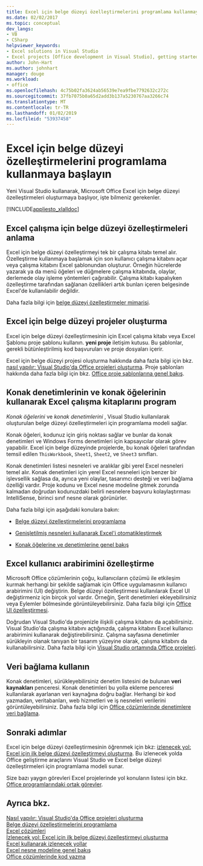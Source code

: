 ```yaml
---
title: Excel için belge düzeyi özelleştirmelerini programlama kullanmaya başlayın
ms.date: 02/02/2017
ms.topic: conceptual
dev_langs:
- VB
- CSharp
helpviewer_keywords:
- Excel solutions in Visual Studio
- Excel projects [Office development in Visual Studio], getting started
author: John-Hart
ms.author: johnhart
manager: douge
ms.workload:
- office
ms.openlocfilehash: 4c75b02fa3624ab56539e7ea9fbe7792632c272c
ms.sourcegitcommit: 37fb7075b0a65d2add3b137a5230767aa3266c74
ms.translationtype: MT
ms.contentlocale: tr-TR
ms.lasthandoff: 01/02/2019
ms.locfileid: "53937458"
---
```

# <a name="get-started-programming-document-level-customizations-for-excel"></a>Excel için belge düzeyi özelleştirmelerini programlama kullanmaya başlayın
  Yeni Visual Studio kullanarak, Microsoft Office Excel için belge düzeyi özelleştirmeleri oluşturmaya başlıyor, işte bilmeniz gerekenler.  
  
 [!INCLUDE[appliesto_xlalldoc](../vsto/includes/appliesto-xlalldoc-md.md)]  
  
## <a name="understand-how-document-level-customizations-for-excel-work"></a>Excel çalışma için belge düzeyi özelleştirmeleri anlama  
 Excel için belge düzeyi özelleştirmeyi tek bir çalışma kitabı temel alır. Özelleştirme kullanmaya başlamak için son kullanıcı çalışma kitabını açar veya çalışma kitabını Excel şablonundan oluşturur. Örneğin hücrelerde yazarak ya da menü öğeleri ve düğmelere çalışma kitabında, olaylar, derlemede olay işleme yöntemleri çağırabilir. Çalışma kitabı kapalıyken özelleştirme tarafından sağlanan özellikleri artık bunları içeren belgesinde Excel'de kullanılabilir değildir.  
  
 Daha fazla bilgi için [belge düzeyi özelleştirmeler mimarisi](../vsto/architecture-of-document-level-customizations.md).  
  
## <a name="create-document-level-projects-for-excel"></a>Excel için belge düzeyi projeler oluşturma  
 Excel için belge düzeyi özelleştirmesinin için Excel çalışma kitabı veya Excel Şablonu proje şablonu kullanın. **yeni proje** iletişim kutusu. Bu şablonlar, gerekli bütünleştirilmiş kod başvuruları ve proje dosyaları içerir.  
  
 Excel için belge düzeyi projesi oluşturma hakkında daha fazla bilgi için bkz. [nasıl yapılır: Visual Studio'da Office projeleri oluşturma](../vsto/how-to-create-office-projects-in-visual-studio.md). Proje şablonları hakkında daha fazla bilgi için bkz. [Office proje şablonlarına genel bakış](../vsto/office-project-templates-overview.md).  
  
## <a name="program-excel-workbooks-by-using-host-items-and-host-controls"></a>Konak denetimlerinin ve konak öğelerinin kullanarak Excel çalışma kitaplarını program  
 *Konak öğelerini* ve *konak denetimlerini* , Visual Studio kullanılarak oluşturulan belge düzeyi özelleştirmeleri için programlama modeli sağlar.  
  
 Konak öğeleri, kodunuz için giriş noktası sağlar ve bunlar da konak denetimleri ve Windows Forms denetimleri için kapsayıcılar olarak görev yapabilir. Excel için belge düzeyinde projelerde, bu konak öğeleri tarafından temsil edilen `ThisWorkbook`, `Sheet1`, `Sheet2`, ve `Sheet3` sınıfları.  
  
 Konak denetimleri listesi nesneleri ve aralıklar gibi yerel Excel nesneleri temel alır. Konak denetimleri için yerel Excel nesneleri için benzer bir işlevsellik sağlasa da, ayrıca yeni olaylar, tasarımcı desteği ve veri bağlama özelliği vardır. Proje kodunu ve Excel nesne modeline gitmek zorunda kalmadan doğrudan kodunuzdaki belirli nesnelere başvuru kolaylaştırması IntelliSense, birinci sınıf nesne olarak görünürler.  
  
 Daha fazla bilgi için aşağıdaki konulara bakın:  
  
-   [Belge düzeyi özelleştirmelerini programlama](../vsto/programming-document-level-customizations.md)  
  
-   [Genişletilmiş nesneleri kullanarak Excel'i otomatikleştirmek](../vsto/automating-excel-by-using-extended-objects.md)  
  
-   [Konak öğelerine ve denetimlerine genel bakış](../vsto/host-items-and-host-controls-overview.md)  
  
## <a name="customize-the-user-interface-of-excel"></a>Excel kullanıcı arabirimini özelleştirme  
 Microsoft Office çözümlerinin çoğu, kullanıcıların çözümü ile etkileşim kurmak herhangi bir şekilde sağlamak için Office uygulamasının kullanıcı arabirimini (UI) değiştirin. Belge düzeyi özelleştirmesi kullanılarak Excel UI değiştirmeniz için birçok yol vardır. Örneğin, Şerit denetimleri ekleyebilirsiniz veya Eylemler bölmesinde görüntüleyebilirsiniz. Daha fazla bilgi için [Office UI özelleştirmesi](../vsto/office-ui-customization.md).  
  
 Doğrudan Visual Studio'da projenizle ilişkili çalışma kitabını da açabilirsiniz. Visual Studio'da çalışma kitabını açtığınızda, çalışma kitabını Excel kullanıcı arabirimini kullanarak değiştirebilirsiniz. Çalışma sayfasına denetimler sürükleyin olanak tanıyan bir tasarım yüzeyine olarak, çalışma kitabını da kullanabilirsiniz. Daha fazla bilgi için [Visual Studio ortamında Office projeleri](../vsto/office-projects-in-the-visual-studio-environment.md).  
  
## <a name="use-data-binding"></a>Veri bağlama kullanın  
 Konak denetimleri, sürükleyebilirsiniz denetim listesini de bulunan **veri kaynakları** penceresi. Konak denetimleri bu yolla ekleme penceresi kullanılarak ayarlanan veri kaynağına doğru bağlar. Herhangi bir kod yazmadan, veritabanları, web hizmetleri ve iş nesneleri verilerini görüntüleyebilirsiniz. Daha fazla bilgi için [Office çözümlerinde denetimlere veri bağlama](../vsto/binding-data-to-controls-in-office-solutions.md).  
  
## <a name="next-steps"></a>Sonraki adımlar  
 Excel için belge düzeyi özelleştirmesinin öğrenmek için bkz: [izlenecek yol: Excel için ilk belge düzeyi özelleştirmeyi oluşturma](../vsto/walkthrough-creating-your-first-document-level-customization-for-excel.md). Bu izlenecek yolda Office geliştirme araçlarını Visual Studio ve Excel belge düzeyi özelleştirmeleri için programlama modeli sunar.  
  
 Size bazı yaygın görevleri Excel projelerinde yol konuların listesi için bkz. [Office programlarındaki ortak görevler](../vsto/common-tasks-in-office-programming.md).  
  
## <a name="see-also"></a>Ayrıca bkz.  
 [Nasıl yapılır: Visual Studio'da Office projeleri oluşturma](../vsto/how-to-create-office-projects-in-visual-studio.md)   
 [Belge düzeyi özelleştirmelerini programlama](../vsto/programming-document-level-customizations.md)   
 [Excel çözümleri](../vsto/excel-solutions.md)   
 [İzlenecek yol: Excel için ilk belge düzeyi özelleştirmeyi oluşturma](../vsto/walkthrough-creating-your-first-document-level-customization-for-excel.md)   
 [Excel kullanarak izlenecek yollar](../vsto/walkthroughs-using-excel.md)   
 [Excel nesne modeline genel bakış](../vsto/excel-object-model-overview.md)   
 [Office çözümlerinde kod yazma](../vsto/writing-code-in-office-solutions.md)  
